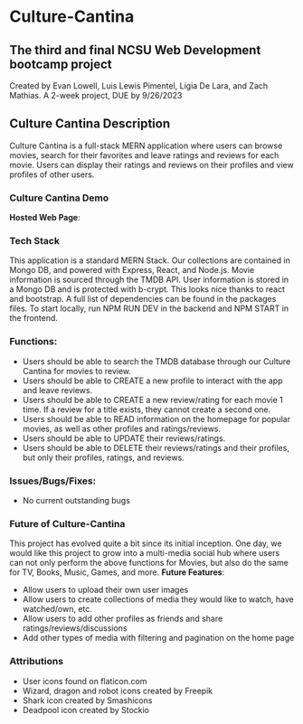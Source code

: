 # Culture-Cantina

## The third and final NCSU Web Development bootcamp project
Created by Evan Lowell, Luis Lewis Pimentel, Ligia De Lara, and Zach Mathias. A 2-week project, DUE by 9/26/2023

## Culture Cantina Description
Culture Cantina is a full-stack MERN application where users can browse movies, search for their favorites and leave ratings and reviews for each movie. Users can display their ratings and reviews on their profiles and view profiles of other users.

### Culture Cantina Demo
**Hosted Web Page**:

### Tech Stack
This application is a standard MERN Stack. Our collections are contained in Mongo DB, and powered with Express, React, and Node.js. 
Movie information is sourced through the TMDB API. User information is stored in a Mongo DB and is protected with b-crypt. This looks nice thanks to react and bootstrap.
A full list of dependencies can be found in the packages files.
To start locally, run NPM RUN DEV in the backend and NPM START in the frontend.

### Functions:
- Users should be able to search the TMDB database through our Culture Cantina for movies to review.
- Users should be able to CREATE a new profile to interact with the app and leave reviews.
- Users should be able to CREATE a new review/rating for each movie 1 time. If a review for a title exists, they cannot create a second one.
- Users should be able to READ information on the homepage for popular movies, as well as other profiles and ratings/reviews.
- Users should be able to UPDATE their reviews/ratings.
- Users should be able to DELETE their reviews/ratings and their profiles, but only their profiles, ratings, and reviews.

### Issues/Bugs/Fixes:

- No current outstanding bugs

### Future of Culture-Cantina
This project has evolved quite a bit since its initial inception. One day, we would like this project to grow into a multi-media social hub where users can not only perform the above functions for Movies, but also do the same for TV, Books, Music, Games, and more.
**Future Features**:
- Allow users to upload their own user images
- Allow users to create collections of media they would like to watch, have watched/own, etc.
- Allow users to add other profiles as friends and share ratings/reviews/discussions
- Add other types of media with filtering and pagination on the home page

### Attributions
- User icons found on flaticon.com
- Wizard, dragon and robot icons created by Freepik
- Shark icon created by Smashicons
- Deadpool icon created by Stockio
